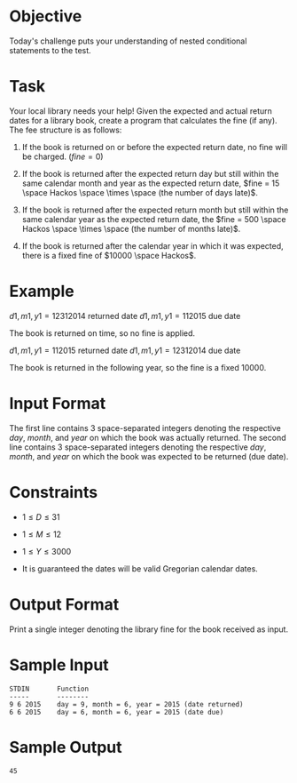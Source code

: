 # Objective

Today's challenge puts your understanding of nested conditional statements to the test. 

# Task

Your local library needs your help! Given the expected and actual return dates for a library book, create a program that calculates the fine (if any). The fee structure is as follows:

1. If the book is returned on or before the expected return date, no fine will be charged. ($fine = 0$)

1. If the book is returned after the expected return day but still within the same calendar month and year as the expected return date, $fine = 15 \space Hackos \space \times \space (the number of days late)$.

1. If the book is returned after the expected return month but still within the same calendar year as the expected return date, the $fine = 500 \space Hackos \space \times \space (the number of months late)$.

1. If the book is returned after the calendar year in which it was expected, there is a fixed fine of $10000 \space Hackos$.

# Example

$d1,m1,y1 = 12312014$ returned date
$d1,m1,y1 = 112015$ due date

The book is returned on time, so no fine is applied.

$d1,m1,y1 = 112015$ returned date
$d1,m1,y1 = 12312014$ due date

The book is returned in the following year, so the fine is a fixed 10000.

# Input Format

The first line contains $3$ space-separated integers denoting the respective $day$, $month$, and $year$ on which the book was actually returned.
The second line contains $3$ space-separated integers denoting the respective $day$, $month$, and $year$ on which the book was expected to be returned (due date).

# Constraints

* $1 \leq D \leq 31$

* $1 \leq M \leq 12$

* $1 \leq Y \leq 3000$

* It is guaranteed the dates will be valid Gregorian calendar dates.

# Output Format

Print a single integer denoting the library fine for the book received as input.

# Sample Input

```
STDIN       Function
-----       --------
9 6 2015    day = 9, month = 6, year = 2015 (date returned)
6 6 2015    day = 6, month = 6, year = 2015 (date due)
```

# Sample Output

```
45
```
